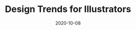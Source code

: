 ---
layout: post
title: Design Trends for Illustrators
date: 2020-10-08
category: Livestream
description: Applying trending styles and techniques
redirect: https://www.crowdcast.io/e/designtrends/register
---